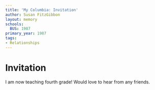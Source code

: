 ```yaml
---
title: 'My Columbia: Invitation'
author: Susan FitzGibbon
layout: memory
schools:
  BUS: 1987
primary_year: 1987
tags:
- Relationships
---
```

# Invitation

I am now teaching fourth grade! Would love to hear from any friends.
